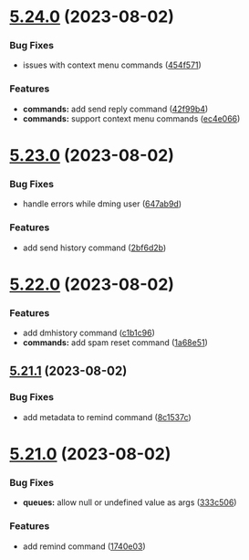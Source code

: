 # [5.24.0](https://github.com/onesoft-sudo/sudobot/compare/v5.23.0...v5.24.0) (2023-08-02)


### Bug Fixes

* issues with context menu commands ([454f571](https://github.com/onesoft-sudo/sudobot/commit/454f5718813c7b56dcd7cf3f74fce6f73fe1639d))


### Features

* **commands:** add send reply command ([42f99b4](https://github.com/onesoft-sudo/sudobot/commit/42f99b4c95965bcf6901b13b5d7445c74f341556))
* **commands:** support context menu commands ([ec4e066](https://github.com/onesoft-sudo/sudobot/commit/ec4e066e9fa340b9cfa70ae8aac9f718829509bb))



# [5.23.0](https://github.com/onesoft-sudo/sudobot/compare/v5.22.0...v5.23.0) (2023-08-02)


### Bug Fixes

* handle errors while dming user ([647ab9d](https://github.com/onesoft-sudo/sudobot/commit/647ab9d8687440b8eddad0ba83e3bf719c53e4b3))


### Features

* add send history command ([2bf6d2b](https://github.com/onesoft-sudo/sudobot/commit/2bf6d2b9ec2163c8d8ce261b652427fef95c2475))



# [5.22.0](https://github.com/onesoft-sudo/sudobot/compare/v5.21.1...v5.22.0) (2023-08-02)


### Features

* add dmhistory command ([c1b1c96](https://github.com/onesoft-sudo/sudobot/commit/c1b1c96525d024a59d60026499a264c7674c10aa))
* **commands:** add spam reset command ([1a68e51](https://github.com/onesoft-sudo/sudobot/commit/1a68e5146750ee43534cda920d62a706bb151bed))



## [5.21.1](https://github.com/onesoft-sudo/sudobot/compare/v5.21.0...v5.21.1) (2023-08-02)


### Bug Fixes

* add metadata to remind command ([8c1537c](https://github.com/onesoft-sudo/sudobot/commit/8c1537c27cfe69e75b20eac61bc1a5940754d825))



# [5.21.0](https://github.com/onesoft-sudo/sudobot/compare/v5.20.2...v5.21.0) (2023-08-02)


### Bug Fixes

* **queues:** allow null or undefined value as args ([333c506](https://github.com/onesoft-sudo/sudobot/commit/333c5067d5cab46b81dd77ebd6db726575e2111e))


### Features

* add remind command ([1740e03](https://github.com/onesoft-sudo/sudobot/commit/1740e03f2eb4b34161efeeb0e5693b7a6510e384))



